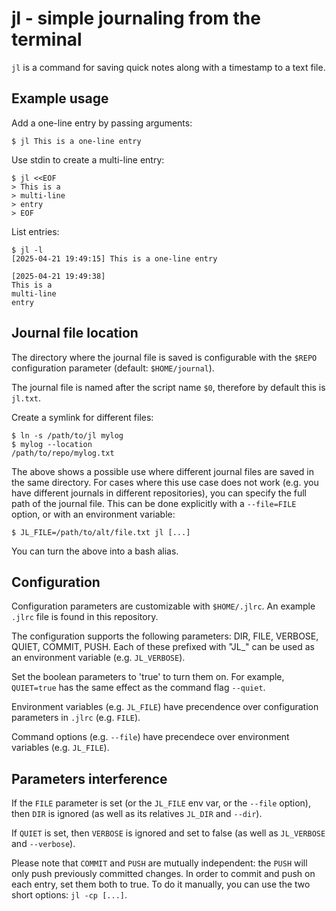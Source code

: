 # jl - simple journaling from the terminal

`jl` is a command for saving quick notes along with a timestamp to a text file.

## Example usage

Add a one-line entry by passing arguments:
```console
$ jl This is a one-line entry
```

Use stdin to create a multi-line entry:
```console
$ jl <<EOF
> This is a
> multi-line
> entry
> EOF
```

List entries:
```console
$ jl -l
[2025-04-21 19:49:15] This is a one-line entry

[2025-04-21 19:49:38]
This is a
multi-line
entry

```

## Journal file location

The directory where the journal file is saved is configurable with the `$REPO` configuration parameter (default: `$HOME/journal`).

The journal file is named after the script name `$0`, therefore by default  this is `jl.txt`. 

Create a symlink for different files:
```console
$ ln -s /path/to/jl mylog
$ mylog --location
/path/to/repo/mylog.txt
```

The above shows a possible use where different journal files are saved in the same directory. For cases where this use case does not work (e.g. you have different journals in different repositories), you can specify the full path of the journal file. This can be done explicitly with a `--file=FILE` option, or with an environment variable:
```console
$ JL_FILE=/path/to/alt/file.txt jl [...]
```
You can turn the above into a bash alias.

## Configuration

Configuration parameters are customizable with `$HOME/.jlrc`. An example `.jlrc` file is found in this repository.

The configuration supports the following parameters:
  DIR,
  FILE,
  VERBOSE,
  QUIET,
  COMMIT,
  PUSH.
Each of these prefixed with "JL_" can be used as an environment variable (e.g. `JL_VERBOSE`).

Set the boolean parameters to 'true' to turn them on. For example, `QUIET=true` has the same effect as the command flag `--quiet`.

Environment variables (e.g. `JL_FILE`) have precendence over configuration parameters in `.jlrc` (e.g. `FILE`).

Command options (e.g. `--file`) have precendece over environment variables (e.g. `JL_FILE`).

## Parameters interference

If the `FILE` parameter is set (or the `JL_FILE` env var, or the `--file` option), then `DIR` is ignored (as well as its relatives `JL_DIR` and `--dir`).

If `QUIET` is set, then `VERBOSE` is ignored and set to false (as well as `JL_VERBOSE` and `--verbose`).

Please note that `COMMIT` and `PUSH` are mutually independent: the `PUSH` will only push previously committed changes. In order to commit and push on each entry, set them both to true. To do it manually, you can use the two short options: `jl -cp [...]`.
